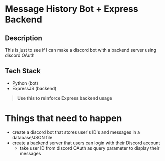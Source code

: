 # Message History Bot + Express Backend

## Description

This is just to see if I can make a discord bot with a backend server using discord OAuth

## Tech Stack
- Python (bot)
- ExpressJS (backend)

> **Use this to reinforce Express backend usage**

# Things that need to happen

- create a discord bot that stores user's ID's and messages in a database/JSON file
- create a backend server that users can login with their Discord account
    - take user ID from discord OAuth as query parameter to display their messages
